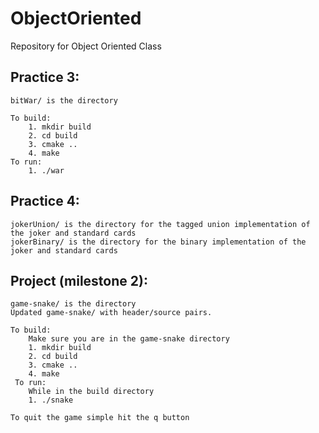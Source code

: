 # ObjectOriented
Repository for Object Oriented Class

## Practice 3: 
    bitWar/ is the directory

    To build:
        1. mkdir build
        2. cd build
        3. cmake ..
        4. make
    To run:
        1. ./war


## Practice 4:
    jokerUnion/ is the directory for the tagged union implementation of the joker and standard cards
    jokerBinary/ is the directory for the binary implementation of the joker and standard cards

## Project (milestone 2):
    game-snake/ is the directory
    Updated game-snake/ with header/source pairs.

    To build:
        Make sure you are in the game-snake directory
        1. mkdir build
        2. cd build
        3. cmake ..
        4. make
     To run:
        While in the build directory
        1. ./snake

    To quit the game simple hit the q button  
